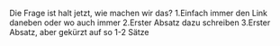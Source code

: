 Die Frage ist halt jetzt, wie machen wir das?
1.Einfach immer den Link daneben oder wo auch immer
2.Erster Absatz dazu schreiben
3.Erster Absatz, aber gekürzt auf so 1-2 Sätze